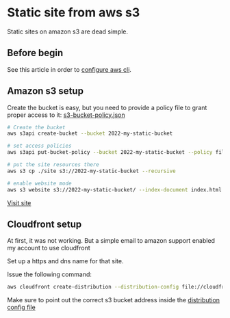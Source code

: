 # Static site from aws s3

Static sites on amazon s3 are dead simple.

## Before begin

See this article in order to
[configure aws cli](https://sombriks.com.br/#/blog/0032-introduction-to-aws-cli.md).

## Amazon s3 setup

Create the bucket is easy, but you need to provide a policy file to grant proper
access to it: [s3-bucket-policy.json](s3-bucket-policy.json)

```bash
# Create the bucket
aws s3api create-bucket --bucket 2022-my-static-bucket

# set access policies
aws s3api put-bucket-policy --bucket 2022-my-static-bucket --policy file://s3-bucket-policy.json

# put the site resources there
aws s3 cp ./site s3://2022-my-static-bucket --recursive

# enable website mode
aws s3 website s3://2022-my-static-bucket/ --index-document index.html
```

[Visit site](http://2022-my-static-bucket.s3-website-us-east-1.amazonaws.com/)

## Cloudfront setup

At first, it was not working. But a simple email to amazon support enabled my
account to use cloudfront

Set up a https and dns name for that site.

Issue the following command:

```bash
aws cloudfront create-distribution --distribution-config file://cloudfront-distribution-config.json
```

Make sure to point out the correct s3 bucket address inside the
[distribution config file](cloudfront-distribution-config.json)
